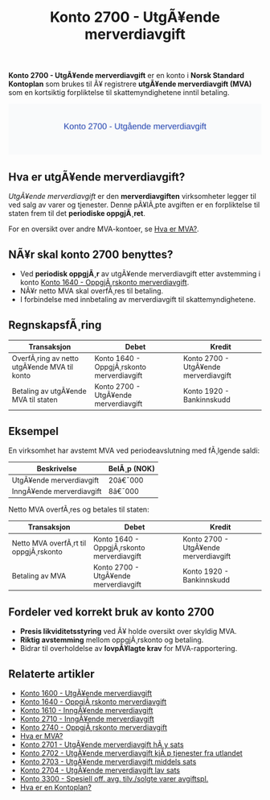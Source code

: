 ﻿---
title: "Konto 2700 - UtgÃ¥ende merverdiavgift"
meta_title: "2700-utgaende-merverdiavgift"
meta_description: '**Konto 2700 - UtgÃ¥ende merverdiavgift** er en konto i **Norsk Standard Kontoplan** som brukes til Ã¥ registrere **utgÃ¥ende merverdiavgift (MVA)** som en kort...'
slug: 2700-utgaende-merverdiavgift
type: blog
layout: pages/single
---

**Konto 2700 - UtgÃ¥ende merverdiavgift** er en konto i **Norsk Standard Kontoplan** som brukes til Ã¥ registrere **utgÃ¥ende merverdiavgift (MVA)** som en kortsiktig forpliktelse til skattemyndighetene inntil betaling.

![Illustrasjon av konto 2700 UtgÃ¥ende merverdiavgift](2700-utgaende-merverdiavgift-image.svg)

## Hva er utgÃ¥ende merverdiavgift?

*UtgÃ¥ende merverdiavgift* er den **merverdiavgiften** virksomheter legger til ved salg av varer og tjenester. Denne pÃ¥lÃ¸pte avgiften er en forpliktelse til staten frem til det **periodiske oppgjÃ¸ret**.

For en oversikt over andre MVA-kontoer, se [Hva er MVA?](/blogs/regnskap/hva-er-moms-mva "Hva er MVA? MVA-regnskapsfÃ¸ring og merverdiavgift").

## NÃ¥r skal konto 2700 benyttes?

* Ved **periodisk oppgjÃ¸r** av utgÃ¥ende merverdiavgift etter avstemming i konto [Konto 1640 - OppgjÃ¸rskonto merverdiavgift](/blogs/kontoplan/1640-oppgjorskonto-merverdiavgift "Konto 1640 - OppgjÃ¸rskonto merverdiavgift").
* NÃ¥r netto MVA skal overfÃ¸res til betaling.
* I forbindelse med innbetaling av merverdiavgift til skattemyndighetene.

## RegnskapsfÃ¸ring

| Transaksjon                                | Debet                                     | Kredit                                    |
|--------------------------------------------|-------------------------------------------|-------------------------------------------|
| OverfÃ¸ring av netto utgÃ¥ende MVA til konto | Konto 1640 - OppgjÃ¸rskonto merverdiavgift | Konto 2700 - UtgÃ¥ende merverdiavgift      |
| Betaling av utgÃ¥ende MVA til staten        | Konto 2700 - UtgÃ¥ende merverdiavgift      | Konto 1920 - Bankinnskudd                 |

## Eksempel

En virksomhet har avstemt MVA ved periodeavslutning med fÃ¸lgende saldi:

| Beskrivelse                      | BelÃ¸p (NOK) |
|----------------------------------|-------------|
| UtgÃ¥ende merverdiavgift          | 20â€¯000      |
| InngÃ¥ende merverdiavgift         | 8â€¯000       |

Netto MVA overfÃ¸res og betales til staten:

| Transaksjon                          | Debet                                    | Kredit                                   |
|--------------------------------------|------------------------------------------|------------------------------------------|
| Netto MVA overfÃ¸rt til oppgjÃ¸rskonto | Konto 1640 - OppgjÃ¸rskonto merverdiavgift | Konto 2700 - UtgÃ¥ende merverdiavgift     |
| Betaling av MVA                      | Konto 2700 - UtgÃ¥ende merverdiavgift     | Konto 1920 - Bankinnskudd                |

## Fordeler ved korrekt bruk av konto 2700

* **Presis likviditetsstyring** ved Ã¥ holde oversikt over skyldig MVA.
* **Riktig avstemming** mellom oppgjÃ¸rskonto og betaling.
* Bidrar til overholdelse av **lovpÃ¥lagte krav** for MVA-rapportering.

## Relaterte artikler

* [Konto 1600 - UtgÃ¥ende merverdiavgift](/blogs/kontoplan/1600-utgaende-merverdiavgift "Konto 1600 - UtgÃ¥ende merverdiavgift")
* [Konto 1640 - OppgjÃ¸rskonto merverdiavgift](/blogs/kontoplan/1640-oppgjorskonto-merverdiavgift "Konto 1640 - OppgjÃ¸rskonto merverdiavgift")
* [Konto 1610 - InngÃ¥ende merverdiavgift](/blogs/kontoplan/1610-inngaaende-merverdiavgift "Konto 1610 - InngÃ¥ende merverdiavgift")
* [Konto 2710 - InngÃ¥ende merverdiavgift](/blogs/kontoplan/2710-inngaaende-merverdiavgift "Konto 2710 - InngÃ¥ende merverdiavgift")
* [Konto 2740 - OppgjÃ¸rskonto merverdiavgift](/blogs/kontoplan/2740-oppgjorskonto-merverdiavgift "Konto 2740 - OppgjÃ¸rskonto merverdiavgift")
* [Hva er MVA?](/blogs/regnskap/hva-er-moms-mva "Hva er MVA? MVA-regnskapsfÃ¸ring og merverdiavgift")
* [Konto 2701 - UtgÃ¥ende merverdiavgift hÃ¸y sats](/blogs/kontoplan/2701-utgaende-merverdiavgift-hoy-sats "Konto 2701 - UtgÃ¥ende merverdiavgift hÃ¸y sats")
* [Konto 2702 - UtgÃ¥ende merverdiavgift kjÃ¸p tjenester fra utlandet](/blogs/kontoplan/2702-utgaende-merverdiavgift-kjop-tjen-fra-utlandet "Konto 2702 - UtgÃ¥ende merverdiavgift kjÃ¸p tjenester fra utlandet")
* [Konto 2703 - UtgÃ¥ende merverdiavgift middels sats](/blogs/kontoplan/2703-utgaende-merverdiavgift-middels-sats "Konto 2703 - UtgÃ¥ende merverdiavgift middels sats")
* [Konto 2704 - UtgÃ¥ende merverdiavgift lav sats](/blogs/kontoplan/2704-utgaende-merverdiavgift-lav-sats "Konto 2704 - UtgÃ¥ende merverdiavgift lav sats")
* [Konto 3300 - Spesiell off. avg. tilv./solgte varer avgiftspl.](/blogs/kontoplan/3300-spesiell-off-avg-tilv-solgte-varer-avgiftspl "Konto 3300 - Spesiell off. avg. tilv./solgte varer avgiftspl.")
* [Hva er en Kontoplan?](/blogs/regnskap/hva-er-kontoplan "Hva er en Kontoplan? Komplett Guide til Kontoplaner i Norsk Regnskap")

